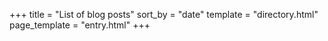 +++
title = "List of blog posts"
sort_by = "date"
template = "directory.html"
page_template = "entry.html"
+++
